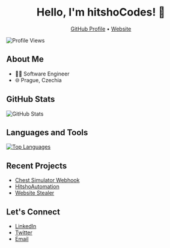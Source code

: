 <h1 align="center">Hello, I'm hitshoCodes! 👋</h1>
<p align="center">
  <a href="https://github.com/hitshoCodes">GitHub Profile</a> •
  <a href="api.chromax-tools.repl.co">Website</a>
</p>

![Profile Views](https://komarev.com/ghpvc/?username=hitshoCodes)

## About Me
- 👨‍💻 Software Engineer
- 🌐 Prague, Czechia

## GitHub Stats
![GitHub Stats](https://github-readme-stats.vercel.app/api?username=hitshoCodes&show_icons=true&count_private=true)

## Languages and Tools
[![Top Languages](https://github-readme-stats.vercel.app/api/top-langs/?username=hitshoCodes&layout=compact)](https://github.com/[YourUsername])

## Recent Projects
- [Chest Simulator Webhook](https://github.com/hitshoCodes/Chest-Simulator-Webhook)
- [HitshoAutomation](https://github.com/hitshoCodes/HitshoAutomation)
- [Website Stealer](https://github.com/hitshoCodes/Website-Stealer)

## Let's Connect
- [LinkedIn](https://linkedin.com/404)
- [Twitter](https://twitter.com/hitsho_)
- [Email](mailto:itsimon.business@gmail.com)
